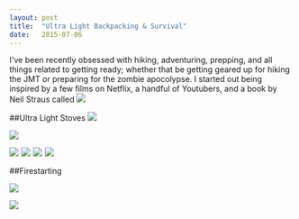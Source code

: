 ```yaml
---
layout: post
title:  "Ultra Light Backpacking & Survival"
date:   2015-07-06
---
```

I've been recently obsessed with hiking, adventuring, prepping, and all things related to getting ready; whether that be getting geared up for hiking the JMT or preparing for the zombie apocolypse.
I started out being inspired by a few films on Netflix, a handful of Youtubers, and a book by Neil Straus called <a href="http://www.amazon.com/gp/product/0060898771/ref=as_li_tl?ie=UTF8&camp=1789&creative=390957&creativeASIN=0060898771&linkCode=as2&tag=coactlabcom-20&linkId=QPY7MTWOF4VSMEI4"><img border="0" src="http://ws-na.amazon-adsystem.com/widgets/q?_encoding=UTF8&ASIN=0060898771&Format=_SL110_&ID=AsinImage&MarketPlace=US&ServiceVersion=20070822&WS=1&tag=coactlabcom-20" ></a><img src="http://ir-na.amazon-adsystem.com/e/ir?t=coactlabcom-20&l=as2&o=1&a=0060898771" width="1" height="1" border="0" alt="" style="border:none !important; margin:0px !important;" />

##Ultra Light Stoves
<a href="http://www.amazon.com/gp/product/B00BVOMDS6/ref=as_li_tl?ie=UTF8&camp=1789&creative=390957&creativeASIN=B00BVOMDS6&linkCode=as2&tag=nutrio-20&linkId=KBNOOSGXHK46WPSI"><img border="0" src="http://ws-na.amazon-adsystem.com/widgets/q?_encoding=UTF8&ASIN=B00BVOMDS6&Format=_SL250_&ID=AsinImage&MarketPlace=US&ServiceVersion=20070822&WS=1&tag=nutrio-20" ></a><img src="http://ir-na.amazon-adsystem.com/e/ir?t=nutrio-20&l=as2&o=1&a=B00BVOMDS6" width="1" height="1" border="0" alt="" style="border:none !important; margin:0px !important;" />

<a href="http://www.amazon.com/gp/product/B003DKK7MA/ref=as_li_tl?ie=UTF8&camp=1789&creative=390957&creativeASIN=B003DKK7MA&linkCode=as2&tag=nutrio-20&linkId=EB2V7P3B5A2DKBX7"><img border="0" src="http://ws-na.amazon-adsystem.com/widgets/q?_encoding=UTF8&ASIN=B003DKK7MA&Format=_SL250_&ID=AsinImage&MarketPlace=US&ServiceVersion=20070822&WS=1&tag=nutrio-20" ></a><img src="http://ir-na.amazon-adsystem.com/e/ir?t=nutrio-20&l=as2&o=1&a=B003DKK7MA" width="1" height="1" border="0" alt="" style="border:none !important; margin:0px !important;" />

<a href="http://www.amazon.com/gp/product/B00CGTWYIY/ref=as_li_tl?ie=UTF8&camp=1789&creative=390957&creativeASIN=B00CGTWYIY&linkCode=as2&tag=nutrio-20&linkId=RQ55VGDQBWA2SNL4"><img border="0" src="http://ws-na.amazon-adsystem.com/widgets/q?_encoding=UTF8&ASIN=B00CGTWYIY&Format=_SL250_&ID=AsinImage&MarketPlace=US&ServiceVersion=20070822&WS=1&tag=nutrio-20" ></a><img src="http://ir-na.amazon-adsystem.com/e/ir?t=nutrio-20&l=as2&o=1&a=B00CGTWYIY" width="1" height="1" border="0" alt="" style="border:none !important; margin:0px !important;" />
<a href="http://www.amazon.com/gp/product/B008NOYQ6E/ref=as_li_tl?ie=UTF8&camp=1789&creative=390957&creativeASIN=B008NOYQ6E&linkCode=as2&tag=nutrio-20&linkId=VH6FIM6KX4F2A4E5"><img border="0" src="http://ws-na.amazon-adsystem.com/widgets/q?_encoding=UTF8&ASIN=B008NOYQ6E&Format=_SL110_&ID=AsinImage&MarketPlace=US&ServiceVersion=20070822&WS=1&tag=nutrio-20" ></a><img src="http://ir-na.amazon-adsystem.com/e/ir?t=nutrio-20&l=as2&o=1&a=B008NOYQ6E" width="1" height="1" border="0" alt="" style="border:none !important; margin:0px !important;" />
<a href="http://www.amazon.com/gp/product/B001E7S5BO/ref=as_li_tl?ie=UTF8&camp=1789&creative=390957&creativeASIN=B001E7S5BO&linkCode=as2&tag=nutrio-20&linkId=VQWZJUCEMYCF2ONP"><img border="0" src="http://ws-na.amazon-adsystem.com/widgets/q?_encoding=UTF8&ASIN=B001E7S5BO&Format=_SL110_&ID=AsinImage&MarketPlace=US&ServiceVersion=20070822&WS=1&tag=nutrio-20" ></a><img src="http://ir-na.amazon-adsystem.com/e/ir?t=nutrio-20&l=as2&o=1&a=B001E7S5BO" width="1" height="1" border="0" alt="" style="border:none !important; margin:0px !important;" />
<a href="http://www.amazon.com/gp/product/B00J1BV01C/ref=as_li_tl?ie=UTF8&camp=1789&creative=390957&creativeASIN=B00J1BV01C&linkCode=as2&tag=nutrio-20&linkId=BFZJNBGSGPQ3BLTC"><img border="0" src="http://ws-na.amazon-adsystem.com/widgets/q?_encoding=UTF8&ASIN=B00J1BV01C&Format=_SL110_&ID=AsinImage&MarketPlace=US&ServiceVersion=20070822&WS=1&tag=nutrio-20" ></a><img src="http://ir-na.amazon-adsystem.com/e/ir?t=nutrio-20&l=as2&o=1&a=B00J1BV01C" width="1" height="1" border="0" alt="" style="border:none !important; margin:0px !important;" />

##Firestarting

<a href="http://www.amazon.com/gp/product/B0010O748Q/ref=as_li_tl?ie=UTF8&camp=1789&creative=390957&creativeASIN=B0010O748Q&linkCode=as2&tag=nutrio-20&linkId=KZN6JKGC7LN6XSXJ"><img border="0" src="http://ws-na.amazon-adsystem.com/widgets/q?_encoding=UTF8&ASIN=B0010O748Q&Format=_SL110_&ID=AsinImage&MarketPlace=US&ServiceVersion=20070822&WS=1&tag=nutrio-20" ></a><img src="http://ir-na.amazon-adsystem.com/e/ir?t=nutrio-20&l=as2&o=1&a=B0010O748Q" width="1" height="1" border="0" alt="" style="border:none !important; margin:0px !important;" />

<a href="http://www.amazon.com/gp/product/B007CP6UK0/ref=as_li_tl?ie=UTF8&camp=1789&creative=390957&creativeASIN=B007CP6UK0&linkCode=as2&tag=nutrio-20&linkId=64PSFMLD45MW4YEA"><img border="0" src="http://ws-na.amazon-adsystem.com/widgets/q?_encoding=UTF8&ASIN=B007CP6UK0&Format=_SL110_&ID=AsinImage&MarketPlace=US&ServiceVersion=20070822&WS=1&tag=nutrio-20" ></a><img src="http://ir-na.amazon-adsystem.com/e/ir?t=nutrio-20&l=as2&o=1&a=B007CP6UK0" width="1" height="1" border="0" alt="" style="border:none !important; margin:0px !important;" />
